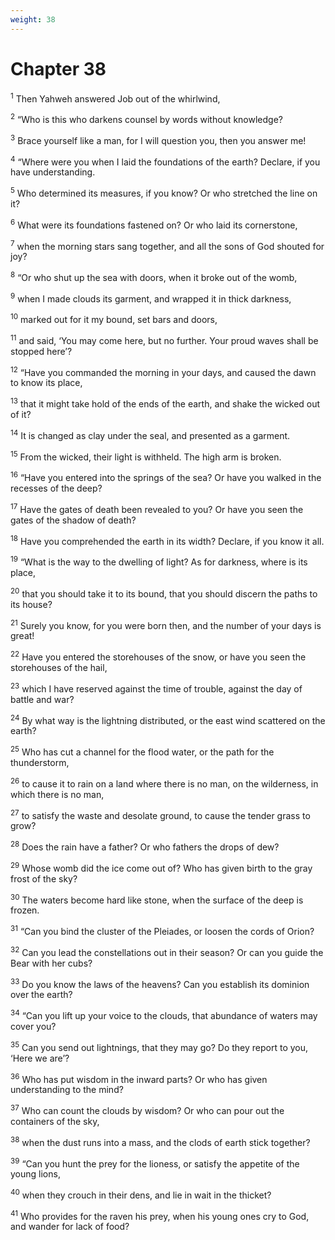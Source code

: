 ```yaml
---
weight: 38
---
```


# Chapter 38

<sup>1</sup> Then Yahweh answered Job out of the whirlwind, 

<sup>2</sup> “Who is this who darkens counsel by words without knowledge? 

<sup>3</sup> Brace yourself like a man, for I will question you, then you answer me! 

<sup>4</sup> “Where were you when I laid the foundations of the earth? Declare, if you have understanding. 

<sup>5</sup> Who determined its measures, if you know? Or who stretched the line on it? 

<sup>6</sup> What were its foundations fastened on? Or who laid its cornerstone, 

<sup>7</sup> when the morning stars sang together, and all the sons of God shouted for joy? 

<sup>8</sup> “Or who shut up the sea with doors, when it broke out of the womb, 

<sup>9</sup> when I made clouds its garment, and wrapped it in thick darkness, 

<sup>10</sup> marked out for it my bound, set bars and doors, 

<sup>11</sup> and said, ‘You may come here, but no further. Your proud waves shall be stopped here’? 

<sup>12</sup> “Have you commanded the morning in your days, and caused the dawn to know its place, 

<sup>13</sup> that it might take hold of the ends of the earth, and shake the wicked out of it? 

<sup>14</sup> It is changed as clay under the seal, and presented as a garment. 

<sup>15</sup> From the wicked, their light is withheld. The high arm is broken. 

<sup>16</sup> “Have you entered into the springs of the sea? Or have you walked in the recesses of the deep? 

<sup>17</sup> Have the gates of death been revealed to you? Or have you seen the gates of the shadow of death? 

<sup>18</sup> Have you comprehended the earth in its width? Declare, if you know it all. 

<sup>19</sup> “What is the way to the dwelling of light? As for darkness, where is its place, 

<sup>20</sup> that you should take it to its bound, that you should discern the paths to its house? 

<sup>21</sup> Surely you know, for you were born then, and the number of your days is great! 

<sup>22</sup> Have you entered the storehouses of the snow, or have you seen the storehouses of the hail, 

<sup>23</sup> which I have reserved against the time of trouble, against the day of battle and war? 

<sup>24</sup> By what way is the lightning distributed, or the east wind scattered on the earth? 

<sup>25</sup> Who has cut a channel for the flood water, or the path for the thunderstorm, 

<sup>26</sup> to cause it to rain on a land where there is no man, on the wilderness, in which there is no man, 

<sup>27</sup> to satisfy the waste and desolate ground, to cause the tender grass to grow? 

<sup>28</sup> Does the rain have a father? Or who fathers the drops of dew? 

<sup>29</sup> Whose womb did the ice come out of? Who has given birth to the gray frost of the sky? 

<sup>30</sup> The waters become hard like stone, when the surface of the deep is frozen. 

<sup>31</sup> “Can you bind the cluster of the Pleiades, or loosen the cords of Orion? 

<sup>32</sup> Can you lead the constellations out in their season? Or can you guide the Bear with her cubs? 

<sup>33</sup> Do you know the laws of the heavens? Can you establish its dominion over the earth? 

<sup>34</sup> “Can you lift up your voice to the clouds, that abundance of waters may cover you? 

<sup>35</sup> Can you send out lightnings, that they may go? Do they report to you, ‘Here we are’? 

<sup>36</sup> Who has put wisdom in the inward parts? Or who has given understanding to the mind? 

<sup>37</sup> Who can count the clouds by wisdom? Or who can pour out the containers of the sky, 

<sup>38</sup> when the dust runs into a mass, and the clods of earth stick together? 

<sup>39</sup> “Can you hunt the prey for the lioness, or satisfy the appetite of the young lions, 

<sup>40</sup> when they crouch in their dens, and lie in wait in the thicket? 

<sup>41</sup> Who provides for the raven his prey, when his young ones cry to God, and wander for lack of food? 


